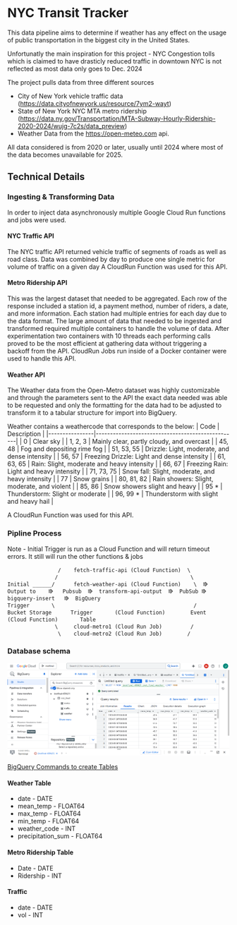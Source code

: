 
# NYC Transit Tracker
This data pipeline aims to determine if weather has any effect on the usage of public transportation in the biggest city in the United States. 

Unfortunatly the main inspiration for this project - NYC Congestion tolls which is claimed to have drasticly reduced traffic in downtown NYC is not reflected as most data only goes to Dec. 2024

The project pulls data from three different sources

- City of New York vehicle traffic data (https://data.cityofnewyork.us/resource/7ym2-wayt) 
- State of New York NYC MTA metro ridership (https://data.ny.gov/Transportation/MTA-Subway-Hourly-Ridership-2020-2024/wujg-7c2s/data_preview)
- Weather Data from the https://open-meteo.com api.

All data considered is from 2020 or later, usually until 2024 where most of the data becomes unavailable for 2025.

## Technical Details

### Ingesting & Transforming Data
In order to inject data asynchronously multiple Google Cloud Run functions and jobs were used. 

#### NYC Traffic API
The NYC traffic API returned vehicle traffic of segments of roads as well as road class. Data was combined by day to produce one single metric for volume of traffic on a given day
A CloudRun Function was used for this API.

#### Metro Ridership API
This was the largest dataset that needed to be aggregated. Each row of the response included a station id, a payment method, number of riders, a date, and more information. Each station had multiple entries for each day due to the data format. The large amount of data that needed to be ingested and transformed required multiple containers to handle the volume of data. After experimentation two containers with 10 threads each performing calls proved to be the most efficient at gathering data without triggering a backoff from the API. 
CloudRun Jobs run inside of a Docker container were used to handle this API.

#### Weather API
The Weather data from the Open-Metro dataset was highly customizable and through the parameters sent to the API the exact data needed was able to be requested and only the formatting for the data had to be adjusted to transform it to a tabular structure for import into BigQuery.

Weather contains a weathercode that corresponds to the below:
| Code           | Description                                      |
|----------------|--------------------------------------------------|
| 0              | Clear sky                                        |
| 1, 2, 3        | Mainly clear, partly cloudy, and overcast        |
| 45, 48         | Fog and depositing rime fog                      |
| 51, 53, 55     | Drizzle: Light, moderate, and dense intensity    |
| 56, 57         | Freezing Drizzle: Light and dense intensity      |
| 61, 63, 65     | Rain: Slight, moderate and heavy intensity       |
| 66, 67         | Freezing Rain: Light and heavy intensity         |
| 71, 73, 75     | Snow fall: Slight, moderate, and heavy intensity |
| 77             | Snow grains                                      |
| 80, 81, 82     | Rain showers: Slight, moderate, and violent      |
| 85, 86         | Snow showers slight and heavy                    |
| 95 *           | Thunderstorm: Slight or moderate                 |
| 96, 99 *       | Thunderstorm with slight and heavy hail          |



A CloudRun Function was used for this API.

### Pipline Process
Note - Initial Trigger is run as a Cloud Function and will return timeout errors. It still will run the other functions & jobs
````
                /    fetch-traffic-api (Cloud Function)  \
               /                                          \
Initial ______/      fetch-weather-api (Cloud Function)    \  ⭆    Output to    ⭆   Pubsub  ⭆  transform-api-output  ⭆  PubSub ⭆  bigquery-insert   ⭆  BigQuery 
Trigger       \                                            /     Bucket Storage      Trigger       (Cloud Function)        Event     (Cloud Function)       Table
               \     cloud-metro1 (Cloud Run Job)         /  
                \    cloud-metro2 (Cloud Run Job)        /
````


### Database schema
![BigQuery Screenshot](BigQuery_Screenshot.png)

[BigQuery Commands to create Tables](create_tables.md)
#### Weather Table
 - date - DATE
 - mean_temp - FLOAT64
 - max_temp - FLOAT64
 - min_temp - FLOAT64
 - weather_code - INT
 - precipitation_sum - FLOAT64

#### Metro Ridership Table
 - Date - DATE
 - Ridership - INT

#### Traffic 
 - date - DATE
 - vol - INT
